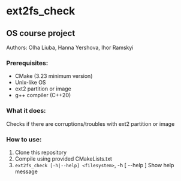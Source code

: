 # ext2fs_check

## OS course project
Authors: Olha Liuba, Hanna Yershova, Ihor Ramskyi

### Prerequisites:
- CMake (3.23 minimum version)
- Unix-like OS
- ext2 partition or image
- g++ compiler (C++20)

### What it does:
Checks if there are corruptions/troubles with ext2 partition or image

### How to use:
1. Clone this repository
2. Compile using provided CMakeLists.txt
3. `ext2fs_check [-h|--help] <filesystem>`, -h [ --help ] Show help message
